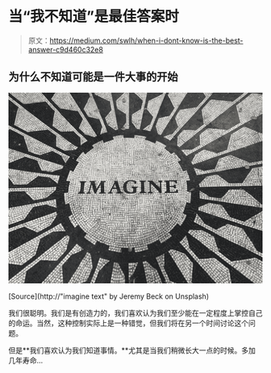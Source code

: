 # 当“我不知道”是最佳答案时

> 原文：<https://medium.com/swlh/when-i-dont-know-is-the-best-answer-c9d460c32e8>

## 为什么不知道可能是一件大事的开始

![](img/32a5431d30a5b61bf822f6c5c2232bbb.png)

[Source](http://"imagine text" by Jeremy Beck on Unsplash)

我们很聪明。我们是有创造力的，我们喜欢认为我们至少能在一定程度上掌控自己的命运。当然，这种控制实际上是一种错觉，但我们将在另一个时间讨论这个问题。

但是**我们喜欢认为我们知道事情。**尤其是当我们稍微长大一点的时候。多加几年寿命…